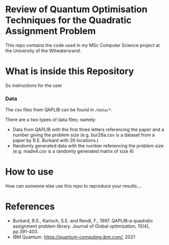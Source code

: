 # Review of Quantum Optimisation Techniques for the Quadratic Assignment Problem

This repo contains the code used in my MSc Computer Science project at the University of the Witwatersrand.

# What is inside this Repository

So instructions for the user

### Data

The csv files from QAPLIB can be found in `/data/*`.

There are a two types of data files; namely:

* Data from QAPLIB with the first three letters referencing the paper and a number giving the problem size (e.g. bur26a.csv is a dataset from a paper by R.E. Burkard with 26 locations.)
* Randomly generated data with the number referencing the problem size (e.g. made4.csv is a randomly generated matrix of size 4)


# How to use

How can someone else use this repo to reproduce your results....


# References

- Burkard, R.E., Karisch, S.E. and Rendl, F., 1997. QAPLIB–a quadratic assignment problem library. Journal of Global optimization, 10(4), pp.391-403.
- IBM Quantum. https://quantum-computing.ibm.com/, 2021

